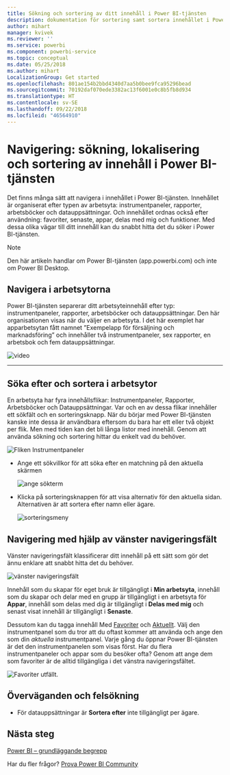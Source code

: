 ```yaml
---
title: Sökning och sortering av ditt innehåll i Power BI-tjänsten
description: dokumentation för sortering samt sortera innehållet i Power BI-arbetsytorna
author: mihart
manager: kvivek
ms.reviewer: ''
ms.service: powerbi
ms.component: powerbi-service
ms.topic: conceptual
ms.date: 05/25/2018
ms.author: mihart
LocalizationGroup: Get started
ms.openlocfilehash: 801ae154b2bbd4340d7aa5b0bee9fca95296bead
ms.sourcegitcommit: 70192daf070ede3382ac13f6001e0c8b5fb8d934
ms.translationtype: HT
ms.contentlocale: sv-SE
ms.lasthandoff: 09/22/2018
ms.locfileid: "46564910"
---
```

# <a name="navigation-searching-finding-and-sorting-content-in-power-bi-service"></a>Navigering: sökning, lokalisering och sortering av innehåll i Power BI-tjänsten
Det finns många sätt att navigera i innehållet i Power BI-tjänsten. Innehållet är organiserat efter typen av arbetsyta: instrumentpaneler, rapporter, arbetsböcker och datauppsättningar.  Och innehållet ordnas också efter användning: favoriter, senaste, appar, delas med mig och funktioner. Med dessa olika vägar till ditt innehåll kan du snabbt hitta det du söker i Power BI-tjänsten.  

>[!NOTE] 
>Den här artikeln handlar om Power BI-tjänsten (app.powerbi.com) och inte om Power BI Desktop.

## <a name="navigation-within-workspaces"></a>Navigera i arbetsytorna

Power BI-tjänsten separerar ditt arbetsyteinnehåll efter typ: instrumentpaneler, rapporter, arbetsböcker och datauppsättningar. Den här organisationen visas när du väljer en arbetsyta. I det här exemplet har apparbetsytan fått namnet ”Exempelapp för försäljning och marknadsföring” och innehåller två instrumentpaneler, sex rapporter, en arbetsbok och fem datauppsättningar.

![video](./media/end-user-search-filter-sort/workspaces.gif)

________________________________________

## <a name="searching-and-sorting-in-workspaces"></a>Söka efter och sortera i arbetsytor
En arbetsyta har fyra innehållsflikar: Instrumentpaneler, Rapporter, Arbetsböcker och Datauppsättningar.  Var och en av dessa flikar innehåller ett sökfält och en sorteringsknapp.  När du börjar med Power BI-tjänsten kanske inte dessa är användbara eftersom du bara har ett eller två objekt per flik.  Men med tiden kan det bli långa listor med innehåll.  Genom att använda sökning och sortering hittar du enkelt vad du behöver.

![Fliken Instrumentpaneler](./media/end-user-search-filter-sort/power-bi-search-sort2.png)

* Ange ett sökvillkor för att söka efter en matchning på den aktuella skärmen
  
   ![ange sökterm](./media/end-user-search-filter-sort/power-bi-search2.png)
* Klicka på sorteringsknappen för att visa alternativ för den aktuella sidan. Alternativen är att sortera efter namn eller ägare.
  
   ![sorteringsmeny](./media/end-user-search-filter-sort/power-bi-sort-alpha.png)

## <a name="navigation-using-the-left-navbar"></a>Navigering med hjälp av vänster navigeringsfält
Vänster navigeringsfält klassificerar ditt innehåll på ett sätt som gör det ännu enklare att snabbt hitta det du behöver.  

![vänster navigeringsfält](./media/end-user-search-filter-sort/power-bi-newnav.png)



Innehåll som du skapar för eget bruk är tillgängligt i **Min arbetsyta**, innehåll som du skapar och delar med en grupp är tillgängligt i en arbetsyta för **Appar**, innehåll som delas med dig är tillgängligt i **Delas med mig** och senast visat innehåll är tillgängligt i **Senaste**.

Dessutom kan du tagga innehåll Med [Favoriter](end-user-favorite.md) och [Aktuellt](end-user-featured.md). Välj den instrumentpanel som du tror att du oftast kommer att använda och ange den som din *aktuella* instrumentpanel. Varje gång du öppnar Power BI-tjänsten är det den instrumentpanelen som visas först. Har du flera instrumentpaneler och appar som du besöker ofta? Genom att ange dem som favoriter är de alltid tillgängliga i det vänstra navigeringsfältet.

![Favoriter utfällt](./media/end-user-search-filter-sort/power-bi-favorite-flyout.png).


## <a name="considerations-and-troubleshooting"></a>Överväganden och felsökning
* För datauppsättningar är **Sortera efter** inte tillgängligt per ägare.

## <a name="next-steps"></a>Nästa steg
[Power BI – grundläggande begrepp](end-user-basic-concepts.md)

Har du fler frågor? [Prova Power BI Community](http://community.powerbi.com/)